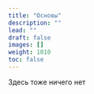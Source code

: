 ```yaml
---
title: "Основы"
description: ""
lead: ""
draft: false
images: []
weight: 1010
toc: false
---
```


Здесь тоже ничего нет